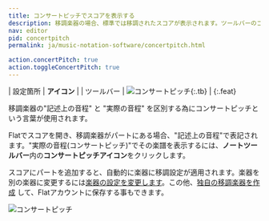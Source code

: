 ```yaml
---
title: コンサートピッチでスコアを表示する
description: 移調楽器の場合、標準では移調されたスコアが表示されます。ツールバーのコンサートピッチアイコンをクリックする事で、コンサートピッチに切り替える事ができます。
nav: editor
pid: concertpitch
permalink: ja/music-notation-software/concertpitch.html

action.concertPitch: true
action.toggleConcertPitch: true
---
```


| 設定箇所 | **アイコン** |
| ツールバー | ![コンサートピッチ](https://prod.flat-cdn.com/img/icons/editorActions/concertPitch.svg){:.tb} |
{:.feat}

移調楽器の"記述上の音程" と "実際の音程" を区別する為にコンサートピッチという言葉が使用されます。

Flatでスコアを開き、移調楽器がパートにある場合、"記述上の音程"で表記されます。"実際の音程(コンサートピッチ)"でその楽譜を表示するには、**ノートツールバー**内の**コンサートピッチアイコン**をクリックします。

スコアにパートを追加すると、自動的に楽器に移調設定が適用されます。楽器を別の楽器に変更するには[楽器の設定を変更します](/help/en/music-notation-software/transpose.html#transpose-a-complete-part-for-a-different-instrument)。この他、[独自の移調楽器を作成](/help/en/music-notation-software/custom-instruments.html#pitched-instruments) して、Flatアカウントに保存する事もできます。

![コンサートピッチ](/help/assets/img/editor/concertPitch.gif)